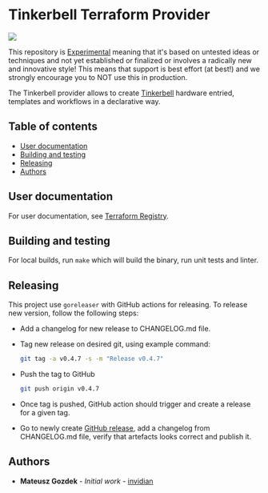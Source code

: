 # Tinkerbell Terraform Provider

![](https://img.shields.io/badge/Stability-Experimental-red.svg)

This repository is [Experimental](https://github.com/packethost/standards/blob/master/experimental-statement.md) meaning that it's based on untested ideas or techniques and not yet established or finalized or involves a radically new and innovative style! This means that support is best effort (at best!) and we strongly encourage you to NOT use this in production.

The Tinkerbell provider allows to create [Tinkerbell](https://tinkerbell.org/) hardware entried, templates and workflows in a declarative way.

## Table of contents
* [User documentation](#user-documentation)
* [Building and testing](#building-and-testing)
* [Releasing](#releasing)
* [Authors](#authors)

## User documentation

For user documentation, see [Terraform Registry](https://registry.terraform.io/providers/tinkerbell/tinkerbell/latest/docs).

## Building and testing

For local builds, run `make` which will build the binary, run unit tests and linter.

## Releasing

This project use `goreleaser` with GitHub actions for releasing. To release new version, follow the following steps:

* Add a changelog for new release to CHANGELOG.md file.

* Tag new release on desired git, using example command:

  ```sh
  git tag -a v0.4.7 -s -m "Release v0.4.7"
  ```

* Push the tag to GitHub
  ```sh
  git push origin v0.4.7
  ```

* Once tag is pushed, GitHub action should trigger and create a release for a given tag.

* Go to newly create [GitHub release](https://github.com/tinkerbell/terraform-provider-tinkerbell/releases/tag/v0.4.7),
  add a changelog from CHANGELOG.md file, verify that artefacts looks correct and publish it.

## Authors

* **Mateusz Gozdek** - *Initial work* - [invidian](https://github.com/invidian)
